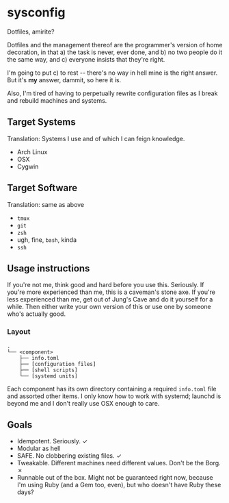 # sysconfig

Dotfiles, amirite?

Dotfiles and the management thereof are the programmer's version of home
decoration, in that a) the task is never, ever done, and b) no two people do it
the same way, and c) everyone insists that they're right.

I'm going to put c) to rest -- there's no way in hell mine is the right answer.
But it's **my** answer, dammit, so here it is.

Also, I'm tired of having to perpetually rewrite configuration files as I break
and rebuild machines and systems.

## Target Systems

Translation: Systems I use and of which I can feign knowledge.

- Arch Linux
- OSX
- Cygwin

## Target Software

Translation: same as above

- `tmux`
- `git`
- `zsh`
- ugh, fine, `bash`, kinda
- `ssh`

## Usage instructions

If you're not me, think good and hard before you use this. Seriously. If you're
more experienced than me, this is a caveman's stone axe. If you're less
experienced than me, get out of Jung's Cave and do it yourself for a while.
Then either write your own version of this or use one by someone who's actually
good.

### Layout

```
.
└── <component>
    ├── info.toml
    ├── [configuration files]
    ├── [shell scripts]
    └── [systemd units]
```

Each component has its own directory containing a required `info.toml` file and
assorted other items. I only know how to work with systemd; launchd is beyond me
and I don't really use OSX enough to care.

## Goals

- Idempotent. Seriously. ✓
- Modular as hell
- SAFE. No clobbering existing files. ✓
- Tweakable. Different machines need different values. Don't be the Borg. ✗
- Runnable out of the box. Might not be guaranteed right now, because I'm using
    Ruby (and a Gem too, even), but who doesn't have Ruby these days?
